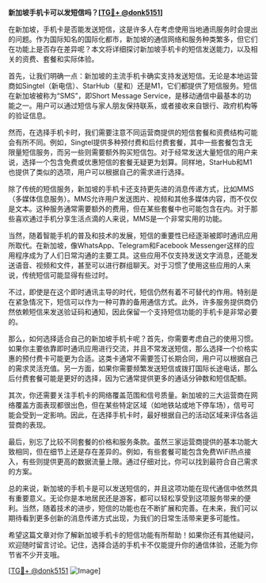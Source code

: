 **新加坡手机卡可以发短信吗？[[TG💪+ @donk5151](https://t.me/s/donk5151)]**

在新加坡，手机卡是否能发送短信，这是许多人在考虑使用当地通讯服务时会提出的问题。作为国际知名的国际化都市，新加坡的通信网络和服务种类繁多，但它们在功能上是否存在差异呢？本文将详细探讨新加坡手机卡的短信发送能力，以及相关的资费、套餐和实际体验。

首先，让我们明确一点：新加坡的主流手机卡确实支持发送短信。无论是本地运营商如Singtel（新电信）、StarHub（星和）还是M1，它们都提供了短信服务。短信在新加坡被称为“SMS”，即Short Message Service，是移动通信中最基本的功能之一。用户可以通过短信与家人朋友保持联系，或者接收来自银行、政府机构等的验证信息。

然而，在选择手机卡时，我们需要注意不同运营商提供的短信套餐和资费结构可能会有所不同。例如，Singtel提供多种预付费和后付费套餐，其中一些套餐包含无限量短信服务，而另一些则需要额外购买短信包。对于经常发送大量短信的用户来说，选择一个包含免费或优惠短信的套餐无疑更为划算。同样地，StarHub和M1也提供了类似的选项，用户可以根据自己的需求进行选择。

除了传统的短信服务，新加坡的手机卡还支持更先进的消息传递方式，比如MMS（多媒体信息服务）。MMS允许用户发送图片、视频和其他多媒体内容，而不仅仅是文本。这种服务通常需要额外的费用，但在某些套餐中也可能包含在内。对于那些喜欢通过手机分享生活点滴的人来说，MMS是一个非常实用的功能。

当然，随着智能手机的普及和技术的发展，短信的重要性已经逐渐被即时通讯应用所取代。在新加坡，像WhatsApp、Telegram和Facebook Messenger这样的应用程序成为了人们日常沟通的主要工具。这些应用不仅支持发送文字消息，还能发送语音、视频和文件，甚至可以进行群组聊天。对于习惯了使用这些应用的人来说，传统短信可能显得有些过时。

不过，即使是在这个即时通讯主导的时代，短信仍然有着不可替代的作用。特别是在紧急情况下，短信可以作为一种可靠的备用通信方式。此外，许多服务提供商仍然依赖短信来发送验证码和通知，因此保留一个支持短信功能的手机卡是非常必要的。

那么，如何选择适合自己的新加坡手机卡呢？首先，你需要考虑自己的使用习惯。如果你主要依靠即时通讯应用进行交流，并且不常发送短信，那么选择一个价格实惠的预付费卡可能更为合适。这类卡通常不需要签订长期合同，用户可以根据自己的需求灵活充值。另一方面，如果你需要频繁发送短信或拨打国际长途电话，那么后付费套餐可能是更好的选择，因为它通常提供更多的通话分钟数和短信配额。

其次，你还需要关注手机卡的网络覆盖范围和信号质量。新加坡的三大运营商在网络覆盖方面表现都很出色，但在某些特定区域（如地铁站或地下停车场），信号可能会受到一定影响。因此，在选择手机卡时，最好根据自己的活动区域来评估各运营商的表现。

最后，别忘了比较不同套餐的价格和服务条款。虽然三家运营商提供的基本功能大致相同，但在细节上还是存在差异的。例如，有些套餐可能包含免费WiFi热点接入，有些则提供更高的数据流量上限。通过仔细对比，你可以找到最符合自己需求的方案。

总的来说，新加坡的手机卡是可以发送短信的，并且这项功能在现代通信中依然具有重要意义。无论你是本地居民还是游客，都可以轻松享受到这项服务带来的便利。当然，随着技术的进步，短信的功能也在不断扩展和完善。在未来，我们可以期待看到更多创新的消息传递方式出现，为我们的日常生活带来更多可能性。

希望这篇文章对你了解新加坡手机卡的短信功能有所帮助！如果你还有其他疑问，欢迎随时留言讨论。记住，选择合适的手机卡不仅能提升你的通信体验，还能为你节省不少开支哦。

[[TG💪+ @donk5151](https://t.me/s/donk5151) ![Image](https://i.postimg.cc/rwNCRYN7/Snipaste-2025-04-30-17-27-05.png)]